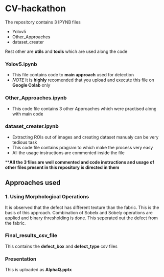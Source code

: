 # CV-hackathon

The repository contains 3 IPYNB files
* Yolov5
* Other_Approaches
* dataset_creater

Rest other are **utils** and **tools** which are used along the code

### **Yolov5.ipynb**
 * This file contains code to **main approach** used for detection
* *NOTE* It is **highly** recomended that you upload and execute this file on **Google Colab** only

### **Other_Approaches.ipynb**
* This code file contains 3 other Approaches which were practised along with main code

### **dataset_creater.ipynb**
* Extracting ROIs out of images and creating dataset manualy can be very tedious task
* This code file contains pragram to which make the process very easy
* All the usage instructions are commented inside the file

****All the 3 files are well commented and code instructions and usage of other files present in this repository is directed in them**

## Approaches used

### 1. Using Morphological Operations
It is observed that the defect has different texture than the fabric. This is the basis of this approach.
Combination of Sobelx and Sobely operations are applied and binary thresholding is done. This seperated out the defect from the fabric.  
### **Final_results_csv_file**
This contains the **defect_box** and **defect_type** csv files

### **Presentation** 
This is uploaded as **AlphaQ.pptx**
